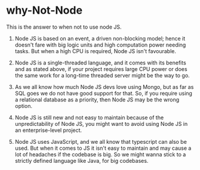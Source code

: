 # why-Not-Node
This is the answer to when not to use node JS.

1. Node JS is based on an event, a driven non-blocking model; hence it doesn't fare with big logic units and high computation power needing tasks.
But when a high CPU is required, Node JS isn't favourable.

2. Node JS is a single-threaded language, and it comes with its benefits and as stated above, if your project requires large CPU power or does the same work for a long-time threaded server might be the way to go.

3. As we all know how much Node JS devs love using Mongo, but as far as SQL goes we do not have good support for that. So, if you require using a relational database as a priority, then Node JS may be the wrong option.

4. Node JS is still new and not easy to maintain because of the unpredictability of Node JS, you might want to avoid using Node JS in an enterprise-level project.

5. Node JS uses JavaScript, and we all know that typescript can also be used. But when it comes to JS it isn't easy to maintain and may cause a lot of headaches if the codebase is big. So we might wanna stick to a strictly defined language like Java, for big codebases.
